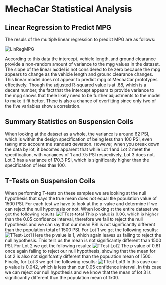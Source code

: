 # MechaCar Statistical Analysis

## Linear Regression to Predict MPG

The resuls of the multiple linear regression to predict MPG are as follows:

![LinRegMPG](https://user-images.githubusercontent.com/85318060/135897892-2b5a20ba-afdb-4d99-995d-464f9461220c.png)

According to this data the intercept, vehicle length, and ground clearance provide a non-random amount of variance to the mpg values in the dataset. The slope of the linear model is not considered to be zero because the mpg appears to change as the vehicle length and ground clearance changes. This linear model does not appear to predict mpg of MechaCar prototypes effectively. Though the adjusted R-squared value is at .68, which is a decent number, the fact that the intercept appears to provide variance to the mpg shows that there likely need to be further adjustments to the model to make it fit better. There is also a chance of overfitting since only two of the five variables show a correlation.

## Summary Statistics on Suspension Coils

When looking at the dataset as a whole, the variance is around 62 PSI, which is within the design specification of being less than 100 PSI, even taking into account the standard deviation. However, when you break down the data by lot, it becomes apparent that while Lot 1 and Lot 2 meet the specification, with variances of 1 and 7.5 PSI respectively, Lot 3 does not. Lot 3 has a variance of 170.3 PSI, which is significantly higher than the specification of less than 100.

## T-Tests on Suspension Coils

When performing T-tests on these samples we are looking at the null hypothesis that says the true mean does not equal the population value of 1500 PSI. For each test we have to look at the p-value and determine if we can reject the null hypothesis or not.
When looking at the entire dataset we get the following results:
![TTest-total](https://user-images.githubusercontent.com/85318060/135921591-b73a518e-2544-4608-8d6a-faef94af3628.png)
This p value is 0.06, which is higher than the 0.05 confidence interval, therefore we fail to reject the null hypothesis and we can say that our mean PSI is not significantly different than the population total of 1500 PSI.
For Lot 1 we get the following results:
![TTest-Lot1](https://user-images.githubusercontent.com/85318060/135922146-051e25fd-5e51-432f-95e5-bc8e62e1dfc1.png)
Here the p value is 1, which again leaves us failing to reject the null hypothesis. This tells us the mean is not significantly different than 1500 PSI.
For Lot 2 we get the following results:
![TTest-Lot2](https://user-images.githubusercontent.com/85318060/135922313-15901479-4e69-4e0c-b6a5-61d9ff7c1561.png)
The p value of 0.61 once again failing to reject our null hypothesis, showing that the mean for Lot 2 is also not signifcantly different than the population mean of 1500.
Finally, for Lot 3 we get the following results:
![TTest-Lot3](https://user-images.githubusercontent.com/85318060/135922449-5b33b275-c03d-426f-950a-626e7db71ef6.png)
In this case our p value is 0.042, which is less than our 0.05 confidence interval. In this case we can reject our null hypothesis and we know that the mean of lot 3 is significantly different than the population mean of 1500.

